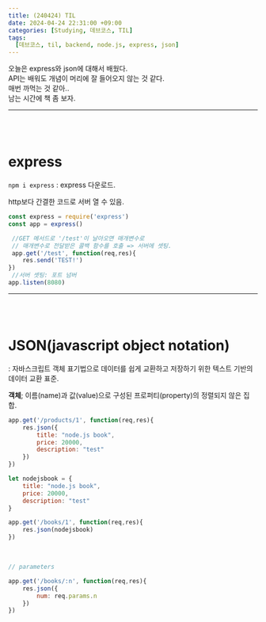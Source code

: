 ```yaml
---
title: (240424) TIL
date: 2024-04-24 22:31:00 +09:00
categories: [Studying, 데브코스, TIL]
tags: 
  [데브코스, til, backend, node.js, express, json]
---
```


오늘은 express와 json에 대해서 배웠다. <br>API는 배워도 개념이 머리에 잘 들어오지 않는 것 같다. <br>매번 까먹는 것 같아..<br>남는 시간에 책 좀 보자.

---

<br>
<br>

express
===
`npm i express` : express 다운로드.

http보다 간결한 코드로 서버 열 수 있음.

```jsx
const express = require('express')
const app = express()

 //GET 메서드로 '/test'이 날아오면 매개변수로
 // 매개변수로 전달받은 콜백 함수를 호출 => 서버에 셋팅.
 app.get('/test', function(req,res){
    res.send('TEST!')
})
 //서버 셋팅: 포트 넘버
app.listen(8080)
```
---

<br><br>

JSON(javascript object notation)
===
: 자바스크립트 객체 표기법으로 데이터를 쉽게 교환하고 저장하기 위한 텍스트 기반의 데이터 교환 표준.

**객체**; 이름(name)과 값(value)으로 구성된 프로퍼티(property)의 정렬되지 않은 집합.

```jsx
app.get('/products/1', function(req,res){
    res.json({
        title: "node.js book",
        price: 20000,
        description: "test"
    })
})
```
```jsx
let nodejsbook = {
    title: "node.js book",
    price: 20000,
    description: "test"
}

app.get('/books/1', function(req,res){
    res.json(nodejsbook)
})
```

<br>

```jsx
// parameters

app.get('/books/:n', function(req,res){
    res.json({
        num: req.params.n
    })
})
```

